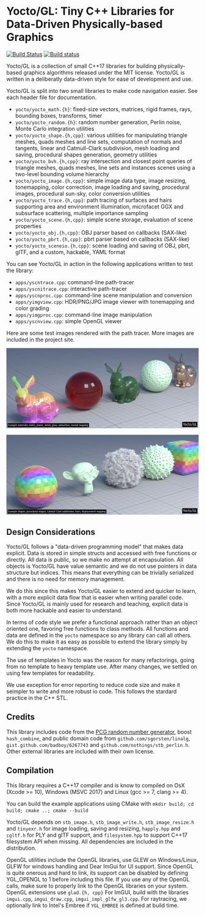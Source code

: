 # Yocto/GL: Tiny C++ Libraries for Data-Driven Physically-based Graphics

[![Build Status](https://travis-ci.org/xelatihy/yocto-gl.svg?branch=master)](https://travis-ci.org/xelatihy/yocto-gl) [![Build status](https://ci.appveyor.com/api/projects/status/rkqw7a8cenl877m6/branch/master?svg=true)](https://ci.appveyor.com/project/xelatihy/yocto-gl/branch/master)

Yocto/GL is a collection of small C++17 libraries for building 
physically-based graphics algorithms released under the MIT license.
Yocto/GL is written in a deliberatly data-driven style for ease of
development and use. 

Yocto/GL is split into two small libraries to make code navigation easier.
See each header file for documentation.

- `yocto/yocto_math.{h}`: fixed-size vectors, matrices, rigid frames, rays, 
   bounding boxes, transforms, timer
- `yocto/yocto_random.{h}`: random number generation, Perlin noise, Monte Carlo
   integration utilities
- `yocto/yocto_shape.{h,cpp}`:  various utilities for manipulating 
   triangle meshes, quads meshes and line sets, computation of normals and 
   tangents, linear and Catmull-Clark subdivision, mesh loading and saving, 
   procedural shapes generation, geometry utilities 
- `yocto/yocto_bvh.{h,cpp}`: ray intersection and closest point queries of 
   triangle meshes, quads meshes, line sets and instances scenes using a 
   two-level bounding volume hierarchy
- `yocto/yocto_image.{h,cpp}`: simple image data type, image resizing, 
   tonemapping, color correction, image loading and saving, 
   procedural images, procedural sun-sky, color conversion utilities
- `yocto/yocto_trace.{h,cpp}`: path tracing of surfaces and hairs supporting
   area and environment illumination, microfacet GGX and subsurface scattering,
   multiple importance sampling
- `yocto/yocto_scene.{h,cpp}`: simple scene storage, evaluation of scene 
   properties
- `yocto/yocto_obj.{h,cpp}`: OBJ parser based on callbacks (SAX-like)
- `yocto/yocto_pbrt.{h,cpp}`: pbrt parser based on callbacks (SAX-like)
- `yocto/yocto_sceneio.{h,cpp}`: scene loading and saving of OBJ, pbrt, glTF,
   and a custom, hackable, YAML format

You can see Yocto/GL in action in the following applications written to
test the library:

- `apps/yscntrace.cpp`: command-line path-tracer
- `apps/yscnitrace.cpp`: interactive path-tracer
- `apps/yscnproc.cpp`: command-line scene manipulation and conversion
- `apps/yimgview.cpp`: HDR/PNG/JPG image viewer with tonemapping and color grading
- `apps/yimgproc.cpp`: command-line image manipulation
- `apps/yscnview.cpp`: simple OpenGL viewer

Here are some test images rendered with the path tracer. More images are 
included in the project site.

![Example materials: matte, plastic, metal, glass, subsurface, normal mapping](tests/features1.png)

![Example shapes: procedural shapes, Catmull-Clark subdivision, hairs, displacement mapping](tests/features2.png)

## Design Considerations

Yocto/GL follows a "data-driven programming model" that makes data explicit.
Data is stored in simple structs and accessed with free functions or directly.
All data is public, so we make no attempt at encapsulation.
All objects is Yocto/GL have value semantic and we do not use pointers
in data structure but indices. This means that everything can be trivially
serialized and there is no need for memory management.

We do this since this makes Yocto/GL easier to extend and quicker to learn,
with a more explicit data flow that is easier when writing parallel code.
Since Yocto/GL is mainly used for research and teaching,
explicit data is both more hackable and easier to understand.

In terms of code style we prefer a functional approach rather than an
object oriented one, favoring free functions to class methods. All functions
and data are defined in the `yocto` namespace so any library can call all
others. We do this to make it as easy as possible to extend the library simply
by extending the `yocto` namespace.

The use of templates in Yocto was the reason for many refactorings, going
from no template to heavy template use. After many changes, we settled
on using few templates for readability.

We use exception for error reporting to reduce code size and make it seimpler to 
write and more robust io code. This follows the stardard practice in the C++ STL.

## Credits

This library includes code from the [PCG random number generator](http://www.pcg-random.org),
boost `hash_combine`, and public domain code from `github.com/sgorsten/linalg`, 
`gist.github.com/badboy/6267743` and `github.com/nothings/stb_perlin.h`.
Other external libraries are included with their own license.

## Compilation

This library requires a C++17 compiler and is know to compiled on 
OsX (Xcode >= 10), Windows (MSVC 2017) and Linux (gcc >= 7, clang >= 4).

You can build the example applications using CMake with
    `mkdir build; cd build; cmake ..; cmake --build`

Yocto/GL depends on `stb_image.h`, `stb_image_write.h`, `stb_image_resize.h` and
`tinyexr.h` for image loading, saving and resizing,  `happly.hpp` and `cgltf.h` 
for PLY and glTF support, and `filesystem.hpp` to support C++17 filesystem API 
when missing. All dependencies are included in the distribution.

OpenGL utilities include the OpenGL libraries, use GLEW on Windows/Linux,
GLFW for windows handling and Dear ImGui for UI support.
Since OpenGL is quite onerous and hard to link, its support can be disabled
by defining YGL_OPENGL to 1 before including this file. If you use any of
the OpenGL calls, make sure to properly link to the OpenGL libraries on
your system. OpenGL extensions use `glad.{h, cpp}` For ImGUI, build with the 
libraries `imgui.cpp`, `imgui_draw.cpp`, `imgui_impl_glfw_gl3.cpp`.
For raytracing, we optionally link to Intel's Embree if `YGL_EMBREE` is 
defined at build time.
